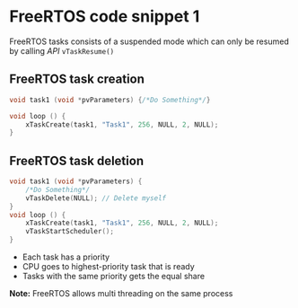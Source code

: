 # FreeRTOS code snippet 1 

FreeRTOS tasks consists of a suspended mode which can only be resumed by calling *API* ```vTaskResume()```


## FreeRTOS task creation

```C++
void task1 (void *pvParameters) {/*Do Something*/}

void loop () {
    xTaskCreate(task1, "Task1", 256, NULL, 2, NULL);
}
```
## FreeRTOS task deletion 

```C++
void task1 (void *pvParameters) {
    /*Do Something*/
    vTaskDelete(NULL); // Delete myself
}
void loop () {
    xTaskCreate(task1, "Task1", 256, NULL, 2, NULL);
    vTaskStartScheduler();
}
```
- Each task has a priority 
- CPU goes to highest-priority task that is ready 
- Tasks with the same priority gets the equal share 


**Note:** FreeRTOS allows multi threading on the same process
